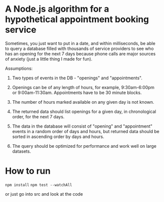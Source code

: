 # A Node.js algorithm for a hypothetical appointment booking service

Sometimes, you just want to put in a date, and within milliseconds, be able to query a database filled with thousands of service providers to see who has an opening for the next 7 days because phone calls are major sources of anxiety (just a little thing I made for fun).

Assumptions:

1. Two types of events in the DB - "openings" and "appointments".

2. Openings can be of any length of hours, for example, 9:30am-6:00pm or 9:00am-11:30am. Appointments have to be 30 minute blocks.

3. The number of hours marked available on any given day is not known.

4. The returned data should list openings for a given day, in chronological order, for the next 7 days.

5. The data in the database will consist of "opening" and "appointment" events in a random order of days and hours, but returned data should be sorted in ascending order by days and hours.

6. The query should be optimized for performance and work well on large datasets.

# How to run

`npm install`
`npm test --watchAll`

or just go into src and look at the code





